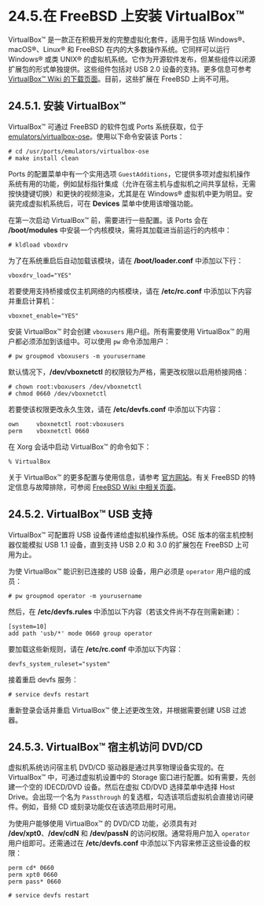 # 24.5.在 FreeBSD 上安装 VirtualBox™

VirtualBox™ 是一款正在积极开发的完整虚拟化套件，适用于包括 Windows®、macOS®、Linux® 和 FreeBSD 在内的大多数操作系统。它同样可以运行 Windows® 或类 UNIX® 的虚拟机系统。它作为开源软件发布，但某些组件以闭源扩展包的形式单独提供。这些组件包括对 USB 2.0 设备的支持。更多信息可参考 [VirtualBox™ Wiki 的下载页面](http://www.virtualbox.org/wiki/Downloads)。目前，这些扩展在 FreeBSD 上尚不可用。

## 24.5.1. 安装 VirtualBox™

VirtualBox™ 可通过 FreeBSD 的软件包或 Ports 系统获取，位于 [emulators/virtualbox-ose](https://cgit.freebsd.org/ports/tree/emulators/virtualbox-ose/)。使用以下命令安装该 Ports：

```
# cd /usr/ports/emulators/virtualbox-ose
# make install clean
```

Ports 的配置菜单中有一个实用选项 `GuestAdditions`，它提供多项对虚拟机操作系统有用的功能，例如鼠标指针集成（允许在宿主机与虚拟机之间共享鼠标，无需按快捷键切换）和更快的视频渲染，尤其是在 Windows® 虚拟机中更为明显。安装完成虚拟机系统后，可在 **Devices** 菜单中使用该增强功能。

在第一次启动 VirtualBox™ 前，需要进行一些配置。该 Ports 会在 **/boot/modules** 中安装一个内核模块，需将其加载进当前运行的内核中：

```
# kldload vboxdrv
```

为了在系统重启后自动加载该模块，请在 **/boot/loader.conf** 中添加以下行：

```
vboxdrv_load="YES"
```

若要使用支持桥接或仅主机网络的内核模块，请在 **/etc/rc.conf** 中添加以下内容并重启计算机：

```
vboxnet_enable="YES"
```

安装 VirtualBox™ 时会创建 `vboxusers` 用户组。所有需要使用 VirtualBox™ 的用户都必须添加到该组中。可以使用 `pw` 命令添加用户：

```
# pw groupmod vboxusers -m yourusername
```

默认情况下，**/dev/vboxnetctl** 的权限较为严格，需更改权限以启用桥接网络：

```
# chown root:vboxusers /dev/vboxnetctl
# chmod 0660 /dev/vboxnetctl
```

若要使该权限更改永久生效，请在 **/etc/devfs.conf** 中添加以下内容：

```
own     vboxnetctl root:vboxusers
perm    vboxnetctl 0660
```

在 Xorg 会话中启动 VirtualBox™ 的命令如下：

```
% VirtualBox
```

关于 VirtualBox™ 的更多配置与使用信息，请参考 [官方网站](http://www.virtualbox.org/)。有关 FreeBSD 的特定信息与故障排除，可参阅 [FreeBSD Wiki 中相关页面](http://wiki.freebsd.org/VirtualBox)。

## 24.5.2. VirtualBox™ USB 支持

VirtualBox™ 可配置将 USB 设备传递给虚拟机操作系统。OSE 版本的宿主机控制器仅能模拟 USB 1.1 设备，直到支持 USB 2.0 和 3.0 的扩展包在 FreeBSD 上可用为止。

为使 VirtualBox™ 能识别已连接的 USB 设备，用户必须是 `operator` 用户组的成员：

```
# pw groupmod operator -m yourusername
```

然后，在 **/etc/devfs.rules** 中添加以下内容（若该文件尚不存在则需新建）：

```
[system=10]
add path 'usb/*' mode 0660 group operator
```

要加载这些新规则，请在 **/etc/rc.conf** 中添加以下内容：

```
devfs_system_ruleset="system"
```

接着重启 devfs 服务：

```
# service devfs restart
```

重新登录会话并重启 VirtualBox™ 使上述更改生效，并根据需要创建 USB 过滤器。

## 24.5.3. VirtualBox™ 宿主机访问 DVD/CD 

虚拟机系统访问宿主机 DVD/CD 驱动器是通过共享物理设备实现的。在 VirtualBox™ 中，可通过虚拟机设置中的 Storage 窗口进行配置。如有需要，先创建一个空的 IDECD/DVD 设备。然后在虚拟 CD/DVD 选择菜单中选择 Host Drive。会出现一个名为 `Passthrough` 的复选框，勾选该项后虚拟机会直接访问硬件。例如，音频 CD 或刻录功能仅在该选项启用时可用。

为使用户能够使用 VirtualBox™ 的 DVD/CD 功能，必须具有对 **/dev/xpt0**、**/dev/cdN** 和 **/dev/passN** 的访问权限。通常将用户加入 `operator` 用户组即可。还需通过在 **/etc/devfs.conf** 中添加以下内容来修正这些设备的权限：

```
perm cd* 0660
perm xpt0 0660
perm pass* 0660
```

```
# service devfs restart
```
